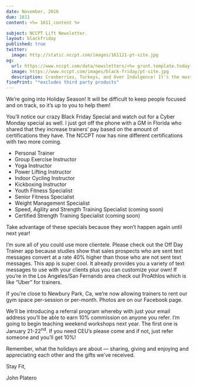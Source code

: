 ```yaml
---
date: November, 2016
due: 1611
content: <%= 1611_content %>

subject: NCCPT Lift Newsletter.
layout: blackfriday
published: true
twitter:
  image: http://static.nccpt.com/images/161121-pt-site.jpg
og:
  url: https://www.nccpt.com/data/newsletters/<%= grunt.template.today("yyyy") %>/<%= due %>-nccpt.html
  image: https://www.nccpt.com/images/black-friday/pt-site.jpg
  description: Cranberries, Turkeys, and Over Indulgence! It's the most wonderful time of the year.
finePrint: "*excludes third party products"
---
```

We&rsquo;re going into Holiday Season! It will be difficult to keep people focused and on track, so it&rsquo;s up to you to help them!

You&rsquo;ll notice our crazy Black Friday Special and watch out for a Cyber Monday special as well. I just got off the phone with a GM in Florida who shared that they increase trainers&rsquo; pay based on the amount of certifications they have. The NCCPT now has nine different certifications with two more coming.

*   Personal Trainer
*   Group Exercise Instructor
*   Yoga Instructor
*   Power Lifting Instructor
*   Indoor Cycling Instructor
*   Kickboxing Instructor
*   Youth Fitness Specialist
*   Senior Fitness Specialist
*   Weight Management Specialist
*   Speed, Agility and Strength Training Specialist (coming soon)
*   Certified Strength Training Specialist (coming soon)

Take advantage of these specials because they won&rsquo;t happen again until next year!

I&rsquo;m sure all of you could use more clientele. Please check out the Off Day Trainer app because studies show that sales prospects who are sent text messages convert at a rate 40% higher than those who are not sent text messages. This app is super cool. It already provides you a variety of text messages to use with your clients plus you can customize your own! If you&rsquo;re in the Los Angeles/San Fernando area check out ProAthlos which is like &ldquo;Uber&rdquo; for trainers.

If you&rsquo;re close to Newbury Park, Ca, we&rsquo;re now allowing trainers to rent our gym space per-session or per-month. Photos are on our Facebook page.

We&rsquo;ll be introducing a referral program whereby with just your email address you&rsquo;ll be able to earn 10% commission on anyone you refer. I&rsquo;m going to begin teaching weekend workshops next year. The first one is January 21-22<sup>nd</sup>. If you need CEU&rsquo;s please come and if not, just refer someone and you&rsquo;ll get 10%!

Remember, what the holidays are about &mdash; sharing, giving and enjoying and appreciating each other and the gifts we&rsquo;ve received.

Stay Fit,

John Platero
